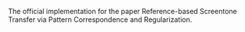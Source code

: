 The official implementation for the paper Reference-based Screentone Transfer via Pattern Correspondence and Regularization.
